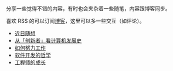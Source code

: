 分享一些觉得不错的内容，有时也会夹杂着一些随笔，内容跟博客同步。

喜欢 RSS 的可以订阅[博客](https://limboy.me)，这里可以多一些交互（如评论）。

- [近日随想](https://github.com/lzyy/telescope/discussions/6)
- [从「创新者」看计算机发展史](https://github.com/lzyy/telescope/discussions/5)
- [如何努力工作](https://github.com/lzyy/telescope/discussions/4)
- [软件开发的哲学](https://github.com/lzyy/telescope/discussions/2)
- [工程师的成长](https://github.com/lzyy/telescope/discussions/1)
